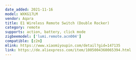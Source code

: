 ```yaml
---
date_added: 2021-11-16
model: WXKG17LM
vendor: Aqara
title: E1 Wireless Remote Switch (Double Rocker)
category: remote
supports: action, battery, click mode
zigbeemodel: ['lumi.remote.acn004']
compatible: [z2m]
mlink: https://www.xiaomiyoupin.com/detail?gid=147135
link: https://de.aliexpress.com/item/1005004360065394.html
---
```

 

